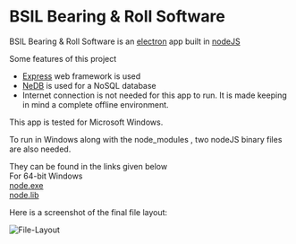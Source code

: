 # BSIL Bearing & Roll Software
BSIL Bearing & Roll Software is an  [electron](https://electron.atom.io/) app built in [nodeJS](https://nodejs.org/en/)

Some features of this project

* [Express](https://www.npmjs.com/package/express) web framework is used 
* [NeDB](https://github.com/louischatriot/nedb) is used for a NoSQL database
* Internet connection is not needed for this app to run. It is made keeping in mind a complete offline environment.

This app is tested for Microsoft Windows.

To run in Windows along with the node_modules  , two nodeJS binary files are also needed.

They can be found in the links given below <br>
For 64-bit Windows
<br>
[node.exe](https://nodejs.org/dist/v7.2.1/win-x64/node.exe)
<br>
[node.lib](https://nodejs.org/dist/v7.2.1/win-x64/node.lib)

Here is a screenshot of the final file layout:

![File-Layout](https://github.com/sipian/gitstore/blob/master/screenshots/Main%20Page.png)
